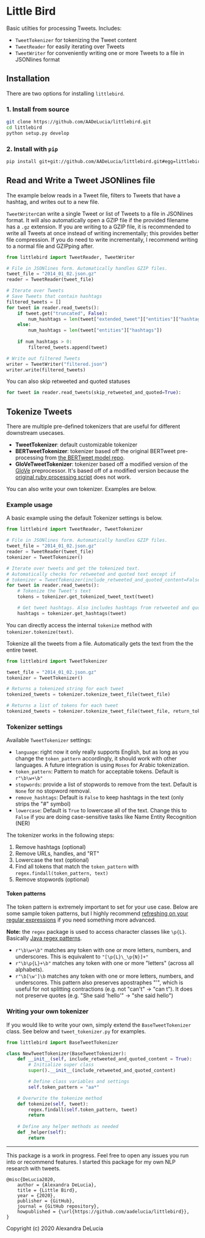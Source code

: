 # Little Bird

Basic utilties for processing Tweets. Includes:  
* `TweetTokenizer` for tokenizing the Tweet content
* `TweetReader` for easily iterating over Tweets
* `TweetWriter` for conveniently writing one or more Tweets to a file in JSONlines format

## Installation
There are two options for installing `littlebird`.

### 1. Install from source
```bash
git clone https://github.com/AADeLucia/littlebird.git
cd littlebird
python setup.py develop
```

### 2. Install with `pip`
```bash
pip install git+git://github.com/AADeLucia/littlebird.git#egg=littlebird
```


## Read and Write a Tweet JSONlines file
The example below reads in a Tweet file, filters to Tweets that have a hashtag, and writes out to a new file.

`TweetWriter`can write a single Tweet or list of Tweets to a file in JSONlines format. It will also automatically open a GZIP file if the provided filename has a `.gz` extension. If you are writing to a GZIP file, it is recommended to write all Tweets at once instead of writing incrementally; this provides better file compression. If you do need to write incrementally, I recommend writing to a normal file and GZIPping after.

```python
from littlebird import TweetReader, TweetWriter

# File in JSONlines form. Automatically handles GZIP files.
tweet_file = "2014_01_02.json.gz"
reader = TweetReader(tweet_file)

# Iterate over Tweets
# Save Tweets that contain hashtags
filtered_tweets = []
for tweet in reader.read_tweets():
    if tweet.get("truncated", False):
        num_hashtags = len(tweet["extended_tweet"]["entities"]["hashtags"])
    else:
        num_hashtags = len(tweet["entities"]["hashtags"])
    
    if num_hashtags > 0:
        filtered_tweets.append(tweet)

# Write out filtered Tweets
writer = TweetWriter("filtered.json")
writer.write(filtered_tweets)
```

You can also skip retweeted and quoted statuses

```python
for tweet in reader.read_tweets(skip_retweeted_and_quoted=True):
```

## Tokenize Tweets

There are multiple pre-defined tokenizers that are useful for different downstream usecases.

* **TweetTokenizer**: default customizable tokenizer
* **BERTweetTokenizer**: tokenizer based off the original BERTweet pre-processing from [the BERTweet model repo](https://github.com/VinAIResearch/BERTweet).
* **GloVeTweetTokenizer**: tokenizer based off a modified version of the [GloVe](https://nlp.stanford.edu/projects/glove/) preprocessor. It's based off of a modified version because the [original ruby processing script](https://nlp.stanford.edu/projects/glove/preprocess-twitter.rb) does not work.

You can also write your own tokenizer. Examples are below.

### Example usage
A basic example using the default Tokenizer settings is below.

```python
from littlebird import TweetReader, TweetTokenizer

# File in JSONlines form. Automatically handles GZIP files.
tweet_file = "2014_01_02.json.gz"
reader = TweetReader(tweet_file)
tokenizer = TweetTokenizer()

# Iterate over tweets and get the tokenized text.
# Automatically checks for retweeted and quoted text except if
# tokenizer = TweetTokenizer(include_retweeted_and_quoted_content=False)
for tweet in reader.read_tweets():
    # Tokenize the Tweet's text
    tokens = tokenizer.get_tokenized_tweet_text(tweet)

    # Get tweet hashtags. Also includes hashtags from retweeted and quoted statuses
    hashtags = tokenizer.get_hashtags(tweet)
```

You can directly access the internal `tokenize` method with `tokenizer.tokenize(text)`.

Tokenize all the tweets from a file. Automatically gets the text from the the entire tweet.

```python
from littlebird import TweetTokenizer

tweet_file = "2014_01_02.json.gz"
tokenizer = TweetTokenizer()

# Returns a tokenized string for each tweet
tokenized_tweets = tokenizer.tokenize_tweet_file(tweet_file)

# Returns a list of tokens for each tweet
tokenized_tweets = tokenizer.tokenize_tweet_file(tweet_file, return_tokens=True)
```

### Tokenizer settings
Available `TweetTokenizer` settings:

* `language`: right now it only really supports English, but as long as you change the `token_pattern` accordingly, it should work with other languages. A future integration is using `Moses` for Arabic tokenization.
* `token_pattern`: Pattern to match for acceptable tokens. Default is `r"\b\w+\b"`
* `stopwords`: provide a list of stopwords to remove from the text. Default is `None` for no stopword removal.
* `remove_hashtags`: Default is `False` to keep hashtags in the text (only strips the "#" symbol)
* `lowercase`: Default is `True` to lowercase all of the text. Change this to `False` if you are doing case-sensitive tasks like Name Entity Recognition (NER)

The tokenizer works in the following steps:

1. Remove hashtags (optional)
2. Remove URLs, handles, and "RT"
3. Lowercase the text (optional)
4. Find all tokens that match the `token_pattern` with `regex.findall(token_pattern, text)`
5. Remove stopwords (optional)


#### Token patterns
The token pattern is extremely important to set for your use case. Below are some sample token patterns, but I highly recommend [refreshing on your regular expressions](http://www.regular-expressions.info/tutorial.html) if you need something more advanced.

**Note:** the `regex` package is used to access character classes like `\p{L}`. Basically [Java regex patterns](http://www.regular-expressions.info/tutorial.html).

* `r"\b\w+\b"` matches any token with one or more letters, numbers, and underscores. This is equivalent to `"[\p{L}\_\p{N}]+"`
* `r"\b\p{L}+\b"` matches any token with one or more "letters" (across all alphabets).
* `r"\b[\w']\b` matches any token with one or more letters, numbers, and underscores. This pattern also preserves apostraphes "'", which is useful for not splitting contractions (e.g. not "can't" -> "can t"). It does not preserve quotes (e.g. "She said 'hello'" -> "she said hello")


### Writing your own tokenizer

If you would like to write your own, simply extend the `BaseTweetTokenizer` class. See below and `tweet_tokenizer.py` for examples.

```python
from littlebird import BaseTweetTokenizer

class NewTweetTokenizer(BaseTweetTokenizer):
    def __init__(self, include_retweeted_and_quoted_content = True):
        # Initialize super class
        super().__init__(include_retweeted_and_quoted_content)

        # Define class variables and settings
        self.token_pattern = "aa*"

    # Overwrite the tokenize method
    def tokenize(self, tweet):
        regex.findall(self.token_pattern, tweet)
        return 
    
    # Define any helper methods as needed
    def _helper(self):
        return
```

---

This package is a work in progress. Feel free to open any issues you run into or recommend features. I started this package for my own NLP research with tweets. 

```
@misc{DeLucia2020,
    author = {Alexandra DeLucia},
    title = {Little Bird},
    year = {2020},
    publisher = {GitHub},
    journal = {GitHub repository},
    howpublished = {\url{https://github.com/aadelucia/littlebird}},
}
```

Copyright (c) 2020 Alexandra DeLucia

